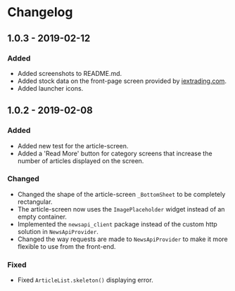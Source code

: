 # Changelog

## 1.0.3 - 2019-02-12

### Added
- Added screenshots to README.md.
- Added stock data on the front-page screen provided by [iextrading.com](https://iextrading.com/developer).
- Added launcher icons.

## 1.0.2 - 2019-02-08

### Added
- Added new test for the article-screen.
- Added a 'Read More' button for category screens that increase the number of articles displayed on the screen.

### Changed
- Changed the shape of the article-screen `_BottomSheet` to be completely rectangular.
- The article-screen now uses the `ImagePlaceholder` widget instead of an empty container.
- Implemented the `newsapi_client` package instead of the custom http solution in `NewsApiProvider`.
- Changed the way requests are made to `NewsApiProvider` to make it more flexible to use from the front-end.

### Fixed
- Fixed `ArticleList.skeleton()` displaying error.
